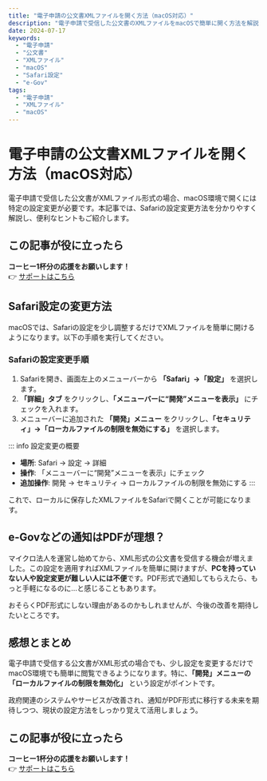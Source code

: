 ```yaml
---
title: "電子申請の公文書XMLファイルを開く方法（macOS対応）"
description: "電子申請で受信した公文書のXMLファイルをmacOSで簡単に開く方法を解説します。Safariの設定変更手順を詳しく紹介し、便利なヒントも提供します。"
date: 2024-07-17
keywords:
  - "電子申請"
  - "公文書"
  - "XMLファイル"
  - "macOS"
  - "Safari設定"
  - "e-Gov"
tags:
  - "電子申請"
  - "XMLファイル"
  - "macOS"
---
```


# 電子申請の公文書XMLファイルを開く方法（macOS対応）

電子申請で受信した公文書がXMLファイル形式の場合、macOS環境で開くには特定の設定変更が必要です。本記事では、Safariの設定変更方法を分かりやすく解説し、便利なヒントもご紹介します。

## この記事が役に立ったら
**コーヒー1杯分の応援をお願いします！**  
👉 [サポートはこちら](https://ko-fi.com/koichikondo)

## Safari設定の変更方法

macOSでは、Safariの設定を少し調整するだけでXMLファイルを簡単に開けるようになります。以下の手順を実行してください。

### Safariの設定変更手順
1. Safariを開き、画面左上のメニューバーから **「Safari」→「設定」** を選択します。
2. **「詳細」タブ** をクリックし、**「メニューバーに“開発”メニューを表示」** にチェックを入れます。
3. メニューバーに追加された **「開発」メニュー** をクリックし、**「セキュリティ」→「ローカルファイルの制限を無効にする」** を選択します。

::: info 設定変更の概要
- **場所**: Safari → 設定 → 詳細
- **操作**: 「メニューバーに“開発”メニューを表示」にチェック
- **追加操作**: 開発 → セキュリティ → ローカルファイルの制限を無効にする
:::

これで、ローカルに保存したXMLファイルをSafariで開くことが可能になります。
## e-Govなどの通知はPDFが理想？

マイクロ法人を運営し始めてから、XML形式の公文書を受信する機会が増えました。この設定を適用すればXMLファイルを簡単に開けますが、**PCを持っていない人や設定変更が難しい人には不便**です。PDF形式で通知してもらえたら、もっと手軽になるのに…と感じることもあります。

おそらくPDF形式にしない理由があるのかもしれませんが、今後の改善を期待したいところです。
## 感想とまとめ

電子申請で受信する公文書がXML形式の場合でも、少し設定を変更するだけでmacOS環境でも簡単に閲覧できるようになります。特に、**「開発」メニューの「ローカルファイルの制限を無効化」** という設定がポイントです。

政府関連のシステムやサービスが改善され、通知がPDF形式に移行する未来を期待しつつ、現状の設定方法をしっかり覚えて活用しましょう。

## この記事が役に立ったら
**コーヒー1杯分の応援をお願いします！**  
👉 [サポートはこちら](https://ko-fi.com/koichikondo)
